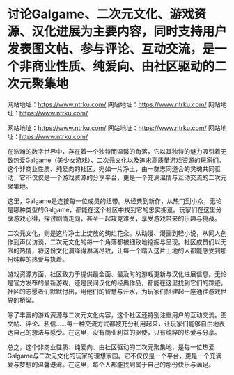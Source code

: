 # 讨论Galgame、二次元文化、游戏资源、汉化进展为主要内容，同时支持用户发表图文帖、参与评论、互动交流，是一个非商业性质、纯爱向、由社区驱动的二次元聚集地

‌网站地址：https://www.ntrku.com/ 网站地址：https://www.ntrku.com/ 网站地址：https://www.ntrku.com/

网站地址：https://www.ntrku.com/ 网站地址：https://www.ntrku.com/ 网站地址：https://www.ntrku.com/

在浩瀚的数字世界中，存在着一个独特而温馨的角落，它以其独特的魅力吸引着无数热爱Galgame（美少女游戏）、二次元文化以及追求高质量游戏资源的玩家们。这个非商业性质、纯爱向的社区，宛如一片净土，由一群志同道合的灵魂共同驱动，它不仅仅是一个游戏资源的分享平台，更是一个充满温情与互动交流的二次元聚集地。

这里，Galgame是连接每一位成员的纽带。从经典到新作，从热门到小众，无论是哪种类型的Galgame，都能在这个社区中找到它的忠实拥趸。玩家们在这里分享游戏心得，探讨剧情走向，甚至一起攻克难关，享受游戏带来的乐趣与挑战。

二次元文化，则是这片净土上绽放的绚烂花朵。从动漫、漫画到轻小说，从同人创作到声优访谈，二次元文化的每一个角落都被细致地挖掘与呈现。社区成员们以无限的热情，将这份文化演绎得淋漓尽致，让每一个踏入这片土地的人都能感受到那份纯粹的热爱与执着。

游戏资源方面，社区致力于提供最全面、最及时的游戏更新与汉化进展信息。无论是官方发布的最新游戏，还是民间汉化的经典作品，都能在这里找到它们的踪迹。社区的志愿者们默默付出，用他们的智慧与汗水，为玩家们搭建起一座通往游戏世界的桥梁。

除了丰富的游戏资源与二次元文化内容，这个社区还特别注重用户的互动交流。图文帖、评论、私信……每一种交流方式都被充分利用起来，让玩家们能够自由地表达自己的想法与感受。在这里，没有商业利益的驱使，只有纯粹的热爱与分享。

总之，这个非商业性质、纯爱向、由社区驱动的二次元聚集地，是每一位热爱Galgame与二次元文化的玩家的理想家园。它不仅仅是一个平台，更是一个充满爱与梦想的温馨港湾。在这里，每个人都能找到属于自己的那份快乐与满足。
